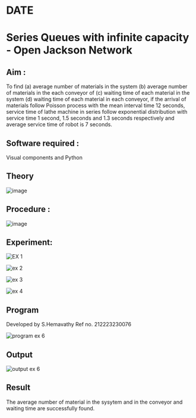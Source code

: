 # DATE 
# Series Queues with infinite capacity - Open Jackson Network

## Aim :
To find (a) average number of materials in the system (b) average number of materials in the each conveyor of (c) waiting time of each material in the system (d) waiting time of each material in each conveyor, if the arrival  of materials follow Poisson process with the mean interval time 12 seconds, service time of  lathe machine in series follow exponential distribution  with service time  1 second, 1.5 seconds and 1.3 seconds respectively and average service time of robot is 7 seconds.

## Software required :
Visual components and Python

## Theory

![image](https://user-images.githubusercontent.com/103921593/203239736-7b81f599-71a8-4ae7-b63e-5d98acd9ea54.png)


## Procedure :

![image](https://user-images.githubusercontent.com/103921593/203239789-bc870dce-6727-487b-a0e2-4fc3f5114889.png)


## Experiment:

![EX 1](https://github.com/Hemaatchu/Open-Jacson-Networks/assets/147328300/0cec090c-9d34-4701-ae6e-2a4d1418c04e)

![ex 2](https://github.com/Hemaatchu/Open-Jacson-Networks/assets/147328300/1df03ffe-cef0-451b-8259-a6a88a1bb4fe)

![ex 3](https://github.com/Hemaatchu/Open-Jacson-Networks/assets/147328300/b11676e2-a224-4adc-b6e4-728c68c63e35)

![ex 4](https://github.com/Hemaatchu/Open-Jacson-Networks/assets/147328300/baf703b2-bb5a-4096-a37f-edbafed466df)

## Program

Developed by S.Hemavathy
Ref no. 212223230076

![program ex 6](https://github.com/Hemaatchu/Open-Jacson-Networks/assets/147328300/02c084a4-3138-49f4-a040-f16e1691ef25)

## Output

![output ex 6](https://github.com/Hemaatchu/Open-Jacson-Networks/assets/147328300/89bf20b1-ae78-4313-b0c0-43bf08634758)


## Result
The average number of material in the sysytem and in the conveyor and waiting time are successfully found.
